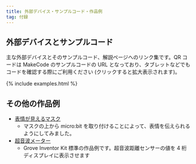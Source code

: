 ```yaml
---
title: 外部デバイス・サンプルコード・作品例
tag: 付録
---
```


## 外部デバイスとサンプルコード

主な外部デバイスとそのサンプルコード、解説ページへのリンク集です。QR コードは MakeCode のサンプルコードの URL となっており、タブレットなどでもコードを確認する際にご利用ください (クリックすると拡大表示されます)。

{% include examples.html %}

## その他の作品例

- [表情が見えるマスク](examples/emotional-mask.html)
  - マスクの上から micro:bit を取り付けることによって、表情を伝えられるようにしてみました。
- [超音波メーター](https://wiki.seeedstudio.com/jp/Grove-Inventor-Kit-for-microbit/#2)
  - Grove Inventor Kit 標準の作品例です。超音波距離センサーの値を 4 桁ディスプレイに表示させます
